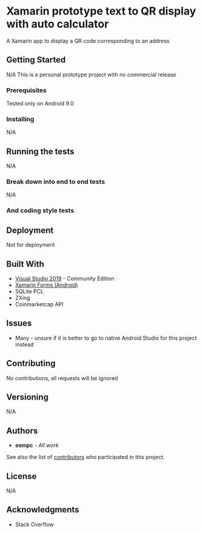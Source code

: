 # Xamarin prototype text to QR display with auto calculator

A Xamarin app to display a QR code corresponding to an address

## Getting Started

N/A This is a personal prototype project with no commercial release

### Prerequisites

Tested only on Android 9.0

### Installing

N/A

## Running the tests

N/A

### Break down into end to end tests

N/A

### And coding style tests

## Deployment

Not for deployment

## Built With

* [Visual Studio 2019](https://visualstudio.microsoft.com//) - Community Edition
* [Xamarin Forms (Android)](https://docs.microsoft.com/en-us/xamarin/xamarin-forms/)
* SQLite PCL
* ZXing
* Coinmarketcap API

## Issues

* Many - unsure if it is better to go to native Android Studio for this project instead

## Contributing

No contributions, all requests will be ignored

## Versioning

N/A

## Authors

* **eempc** - *All work*

See also the list of [contributors](https://github.com/your/project/contributors) who participated in this project.

## License

N/A

## Acknowledgments

* Stack Overflow
